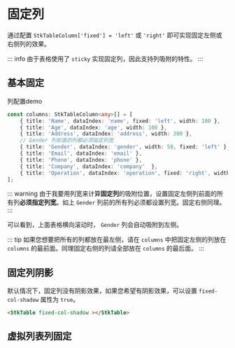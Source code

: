# 固定列

通过配置 `StkTableColumn['fixed'] = 'left'` 或 `'right'` 即可实现固定左侧或右侧列的效果。

::: info
由于表格使用了 `sticky` 实现固定列，因此支持列吸附的特性。
:::

## 基本固定

列配置demo
```typescript
const columns: StkTableColumn<any>[] = [
    { title: 'Name', dataIndex: 'name', fixed: 'left', width: 100 },
    { title: 'Age', dataIndex: 'age', width: 100 }, 
    { title: 'Address', dataIndex: 'address', width: 200 }, 
    // Gender 列前面的列都必须指定列宽
    { title: 'Gender', dataIndex: 'gender', width: 50, fixed: 'left' },
    { title: 'Email', dataIndex: 'email' },
    { title: 'Phone', dataIndex: 'phone' },
    { title: 'Company', dataIndex: 'company'  },
    { title: 'Operation', dataIndex: 'operation', fixed: 'right', width: 100 },
];

```
::: warning
由于我要用列宽来计算**固定列**的吸附位置，设置固定左侧列前面的所有列**必须指定列宽**。如上 `Gender` 列前的所有列必须都设置列宽。固定右侧同理。
:::

<demo vue="../../../docs-demo/basic/fixed/Fixed.vue"></demo>

可以看到，上面表格横向滚动时， `Gender` 列会自动吸附到左侧。

::: tip
如果您想要把所有的列都放在最左侧，请在 `columns` 中把固定左侧的列放在 `columns` 的最前面。同理固定右侧的列请全部放在 `columns` 的最后面。
:::

## 固定列阴影

默认情况下，固定列没有阴影效果，如果您希望有阴影效果，可以设置 `fixed-col-shadow` 属性为 `true`。

```html
<StkTable fixed-col-shadow ></StkTable>
```

## 虚拟列表列固定

<demo vue="../../../docs-demo/basic/fixed/FixedVirtual.vue"></demo>

